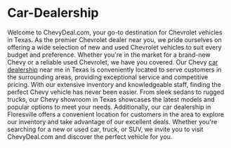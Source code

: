 # Car-Dealership
Welcome to ChevyDeal.com, your go-to destination for Chevrolet vehicles in Texas. As the premier Chevrolet dealer near you, we pride ourselves on offering a wide selection of new and used Chevrolet vehicles to suit every budget and preference. Whether you're in the market for a brand-new Chevy or a reliable used Chevrolet, we have you covered. Our Chevy <a href="https://www.chevydeal.com/">car dealership</a> near me in Texas is conveniently located to serve customers in the surrounding areas, providing exceptional service and competitive pricing. With our extensive inventory and knowledgeable staff, finding the perfect Chevy vehicle has never been easier. From sleek sedans to rugged trucks, our Chevy showroom in Texas showcases the latest models and popular options to meet your needs. Additionally, our car dealership in Floresville offers a convenient location for customers in the area to explore our inventory and take advantage of our excellent deals. Whether you're searching for a new or used car, truck, or SUV, we invite you to visit ChevyDeal.com and discover the perfect vehicle for you.

